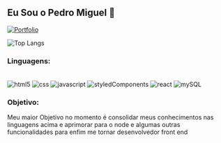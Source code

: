 ## Eu Sou o Pedro Miguel 👋

[![Portfolio](https://img.shields.io/badge/Vercel-000000?style=for-the-badge&logo=vercel&logoColor=white)](https://pedro-miguel.vercel.app/)


![Top Langs](https://github-readme-stats.vercel.app/api/top-langs/?username=pedrinhostay&layout=compact)



###
<h3 align="left">Linguagens:</h3>
<div style="display: inline-block"><br/>
<img align="center" alt="html5" src="https://img.shields.io/badge/HTML5-E34F26?style=for-the-badge&logo=html5&logoColor=white">
<img align="center" alt="css" src="https://img.shields.io/badge/CSS3-1572B6?style=for-the-badge&logo=css3&logoColor=white">
<img align="center" alt="javascript" src="https://img.shields.io/badge/JavaScript-F7DF1E?style=for-the-badge&logo=javascript&logoColor=black">
<img align="center" alt="styledComponents" src="https://img.shields.io/badge/styled--components-DB7093?style=for-the-badge&logo=styled-components&logoColor=white">
<img align="center" alt="react" src="https://img.shields.io/badge/React-20232A?style=for-the-badge&logo=react&logoColor=61DAFB">
<img align="center" alt="mySQL" src="https://img.shields.io/badge/MySQL-00000F?style=for-the-badge&logo=mysql&logoColor=white">
</div><br/>

###

<h3 align="left">Objetivo:</h3>
<p align="left">Meu maior Objetivo no momento é consolidar meus conhecimentos nas linguagens acima e aprimorar para o node e algumas outras funcionalidades para enfim me tornar 
desenvolvedor front end</p>
